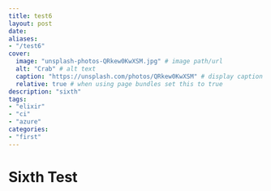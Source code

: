 ```yaml
---
title: test6
layout: post
date: 
aliases:
- "/test6"
cover:
  image: "unsplash-photos-QRkew0KwXSM.jpg" # image path/url
  alt: "Crab" # alt text
  caption: "https://unsplash.com/photos/QRkew0KwXSM" # display caption under cover
  relative: true # when using page bundles set this to true
description: "sixth"
tags:
- "elixir"
- "ci"
- "azure"
categories:
- "first"
---
```


# Sixth Test

